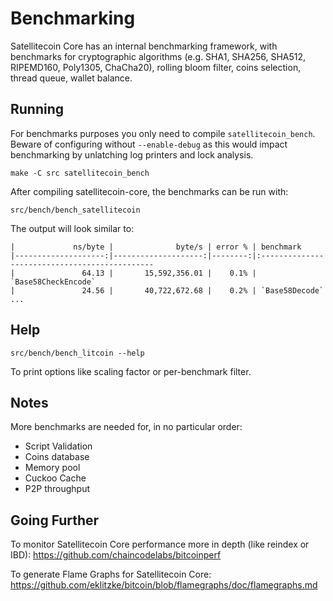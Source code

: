 Benchmarking
============

Satellitecoin Core has an internal benchmarking framework, with benchmarks
for cryptographic algorithms (e.g. SHA1, SHA256, SHA512, RIPEMD160, Poly1305, ChaCha20), rolling bloom filter, coins selection,
thread queue, wallet balance.

Running
---------------------

For benchmarks purposes you only need to compile `satellitecoin_bench`. Beware of configuring without `--enable-debug` as this would impact
benchmarking by unlatching log printers and lock analysis.

    make -C src satellitecoin_bench

After compiling satellitecoin-core, the benchmarks can be run with:

    src/bench/bench_satellitecoin

The output will look similar to:
```
|             ns/byte |              byte/s | error % | benchmark
|--------------------:|--------------------:|--------:|:----------------------------------------------
|               64.13 |       15,592,356.01 |    0.1% | `Base58CheckEncode`
|               24.56 |       40,722,672.68 |    0.2% | `Base58Decode`
...
```

Help
---------------------

    src/bench/bench_litcoin --help

To print options like scaling factor or per-benchmark filter.

Notes
---------------------
More benchmarks are needed for, in no particular order:
- Script Validation
- Coins database
- Memory pool
- Cuckoo Cache
- P2P throughput

Going Further
--------------------

To monitor Satellitecoin Core performance more in depth (like reindex or IBD): https://github.com/chaincodelabs/bitcoinperf

To generate Flame Graphs for Satellitecoin Core: https://github.com/eklitzke/bitcoin/blob/flamegraphs/doc/flamegraphs.md
